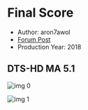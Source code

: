 # Final Score

* Author: aron7awol
* [Forum Post](https://www.avsforum.com/threads/bass-eq-for-filtered-movies.2995212/post-57071514)
* Production Year: 2018

## DTS-HD MA 5.1

![img 0](https://i.imgur.com/LzEbAOR.jpg)

![img 1](https://i.imgur.com/nq9F4TA.jpg)

